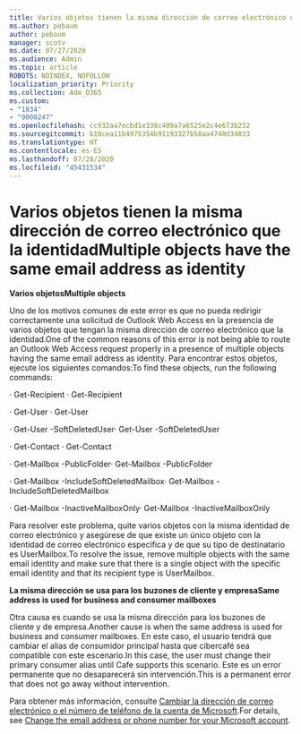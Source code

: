 ```yaml
---
title: Varios objetos tienen la misma dirección de correo electrónico que la identidad
ms.author: pebaum
author: pebaum
manager: scotv
ms.date: 07/27/2020
ms.audience: Admin
ms.topic: article
ROBOTS: NOINDEX, NOFOLLOW
localization_priority: Priority
ms.collection: Adm_O365
ms.custom:
- "1834"
- "9000247"
ms.openlocfilehash: cc932aa7ecbd1e338c409a7a6525e2c4e673b232
ms.sourcegitcommit: b10cea11b4975354b91193327b58aa4740d34833
ms.translationtype: HT
ms.contentlocale: es-ES
ms.lasthandoff: 07/28/2020
ms.locfileid: "45431534"
---
```

# <a name="multiple-objects-have-the-same-email-address-as-identity"></a><span data-ttu-id="fd544-102">Varios objetos tienen la misma dirección de correo electrónico que la identidad</span><span class="sxs-lookup"><span data-stu-id="fd544-102">Multiple objects have the same email address as identity</span></span>

<span data-ttu-id="fd544-103">**Varios objetos**</span><span class="sxs-lookup"><span data-stu-id="fd544-103">**Multiple objects**</span></span>

<span data-ttu-id="fd544-104">Uno de los motivos comunes de este error es que no pueda redirigir correctamente una solicitud de Outlook Web Access en la presencia de varios objetos que tengan la misma dirección de correo electrónico que la identidad.</span><span class="sxs-lookup"><span data-stu-id="fd544-104">One of the common reasons of this error is not being able to route an Outlook Web Access request properly in a presence of multiple objects having the same email address as identity.</span></span> <span data-ttu-id="fd544-105">Para encontrar estos objetos, ejecute los siguientes comandos:</span><span class="sxs-lookup"><span data-stu-id="fd544-105">To find these objects, run the following commands:</span></span>

<span data-ttu-id="fd544-106">· Get-Recipient <email address></span><span class="sxs-lookup"><span data-stu-id="fd544-106">· Get-Recipient <email address></span></span>

<span data-ttu-id="fd544-107">· Get-User <email address></span><span class="sxs-lookup"><span data-stu-id="fd544-107">· Get-User <email address></span></span>

<span data-ttu-id="fd544-108">· Get-User <email address> -SoftDeletedUser</span><span class="sxs-lookup"><span data-stu-id="fd544-108">· Get-User <email address> -SoftDeletedUser</span></span>

<span data-ttu-id="fd544-109">· Get-Contact <email address></span><span class="sxs-lookup"><span data-stu-id="fd544-109">· Get-Contact <email address></span></span>

<span data-ttu-id="fd544-110">· Get-Mailbox <email address> -PublicFolder</span><span class="sxs-lookup"><span data-stu-id="fd544-110">· Get-Mailbox <email address> -PublicFolder</span></span>

<span data-ttu-id="fd544-111">· Get-Mailbox <email address> -IncludeSoftDeletedMailbox</span><span class="sxs-lookup"><span data-stu-id="fd544-111">· Get-Mailbox <email address> -IncludeSoftDeletedMailbox</span></span>

<span data-ttu-id="fd544-112">· Get-Mailbox <email address> -InactiveMailboxOnly</span><span class="sxs-lookup"><span data-stu-id="fd544-112">· Get-Mailbox <email address> -InactiveMailboxOnly</span></span>

<span data-ttu-id="fd544-113">Para resolver este problema, quite varios objetos con la misma identidad de correo electrónico y asegúrese de que existe un único objeto con la identidad de correo electrónico específica y de que su tipo de destinatario es UserMailbox.</span><span class="sxs-lookup"><span data-stu-id="fd544-113">To resolve the issue, remove multiple objects with the same email identity and make sure that there is a single object with the specific email identity and that its recipient type is UserMailbox.</span></span>

<span data-ttu-id="fd544-114">**La misma dirección se usa para los buzones de cliente y empresa**</span><span class="sxs-lookup"><span data-stu-id="fd544-114">**Same address is used for business and consumer mailboxes**</span></span>

<span data-ttu-id="fd544-115">Otra causa es cuando se usa la misma dirección para los buzones de cliente y de empresa.</span><span class="sxs-lookup"><span data-stu-id="fd544-115">Another cause is when the same address is used for business and consumer mailboxes.</span></span> <span data-ttu-id="fd544-116">En este caso, el usuario tendrá que cambiar el alias de consumidor principal hasta que cibercafé sea compatible con este escenario.</span><span class="sxs-lookup"><span data-stu-id="fd544-116">In this case, the user must change their primary consumer alias until Cafe supports this scenario.</span></span> <span data-ttu-id="fd544-117">Este es un error permanente que no desaparecerá sin intervención.</span><span class="sxs-lookup"><span data-stu-id="fd544-117">This is a permanent error that does not go away without intervention.</span></span>

<span data-ttu-id="fd544-118">Para obtener más información, consulte [Cambiar la dirección de correo electrónico o el número de teléfono de la cuenta de Microsoft](https://support.microsoft.com/help/11545/microsoft-account-rename-your-personal-account).</span><span class="sxs-lookup"><span data-stu-id="fd544-118">For details, see [Change the email address or phone number for your Microsoft account](https://support.microsoft.com/help/11545/microsoft-account-rename-your-personal-account).</span></span>